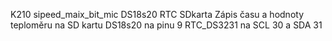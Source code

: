 K210 sipeed_maix_bit_mic DS18s20 RTC SDkarta
Zápis času a hodnoty teploměru na SD kartu
DS18s20 na pinu 9
RTC_DS3231 na SCL 30 a SDA 31
